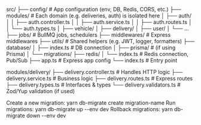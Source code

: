 src/
├── config/ # App configuration (env, DB, Redis, CORS, etc.)
├── modules/ # Each domain (e.g. deliveries, auth) is isolated here
│ ├── auth/
│ │ ├── auth.controller.ts
│ │ ├── auth.service.ts
│ │ ├── auth.routes.ts
│ │ └── auth.types.ts
│ ├── vehicle/
│ ├── delivery/
│ ├── user/
│ └── ...
├── jobs/ # BullMQ jobs, schedulers
├── middlewares/ # Express middlewares
├── utils/ # Shared helpers (e.g. JWT, logger, formatters)
├── database/
│ ├── index.ts # DB connection
│ ├── prisma/ # (if using Prisma)
│ └── migrations/
├── redis/
│ └── index.ts # Redis connection, Pub/Sub
├── app.ts # Express app config
└── index.ts # Entry point

modules/delivery/
├── delivery.controller.ts # Handles HTTP logic
├── delivery.service.ts # Business logic
├── delivery.routes.ts # Express routes
├── delivery.types.ts # Interfaces & types
└── delivery.validators.ts # Zod/Yup validation (if used)

Create a new migration: yarn db-migrate create migration-name
Run migrations: yarn db-migrate up --env dev
Rollback migrations: yarn db-migrate down --env dev
